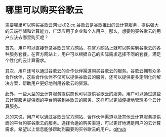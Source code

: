 # 哪里可以购买谷歌云

需要哪里可以购买谷歌云网址k02.cc.谷歌云是谷歌推出的云计算服务，提供强大的云端存储和计算能力，广泛应用于企业和个人用户。那么，想要购买谷歌云的用户应该去哪里购买呢？

首先，用户可以直接登录谷歌云官方网站，在官方网站上就可以购买到谷歌云的各种服务套餐。在官方网站上，用户可以根据自己的实际需求选择不同的套餐，满足个性化的云计算需求。

其次，用户还可以通过谷歌云的合作伙伴渠道购买谷歌云的服务。谷歌云拥有众多合作伙伴，这些合作伙伴不仅可以提供谷歌云的服务，还可以提供更多定制化的解决方案，帮助用户更好地利用谷歌云的资源。

此外，一些大型的云计算服务提供商也可以提供谷歌云的服务。用户可以通过这些云计算服务提供商的平台购买到谷歌云的服务，这样可以更加便捷地管理多个云计算服务。

总的来说，用户可以通过谷歌云官方网站、合作伙伴渠道以及其他云计算服务提供商的平台购买谷歌云的服务。选择合适的购买渠道，可以更好地满足用户的云计算需求。希望以上信息能够帮助到需要购买谷歌云的用户。[github](https://github.com)